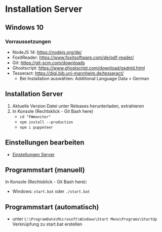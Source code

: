 # Installation Server

## Windows 10

### Vorraussetzungen

-   NodeJS 14: https://nodejs.org/de/
-   FoxitReader: https://www.foxitsoftware.com/de/pdf-reader/
-   Git: https://git-scm.com/downloads
-   Ghostscript: https://www.ghostscript.com/download/gsdnld.html
-   Tesseract: https://digi.bib.uni-mannheim.de/tesseract/
    -   Bei Installation auswählen: Additional Language Data > German

## Installation Server

1. Aktuelle Version Datei unter Releases herunterladen, extrahieren
2. In Konsole (Rechtsklick - Git Bash here)
    - `cd "FWmonitor"`
    - `npm install --production`
    - `npm i puppeteer`

## Einstellungen bearbeiten

-   [Einstellungen Server](Einstellungen_Server.md)

## Programmstart (manuell)

In Konsole (Rechtsklick - Git Bash here):

-   Windows: `start.bat` oder `./start.bat`

## Programmstart (automatisch)

-   unter `C:\ProgramData\Microsoft\Windows\Start Menu\Programs\StartUp` Verknüpfung zu start.bat
    erstellen
